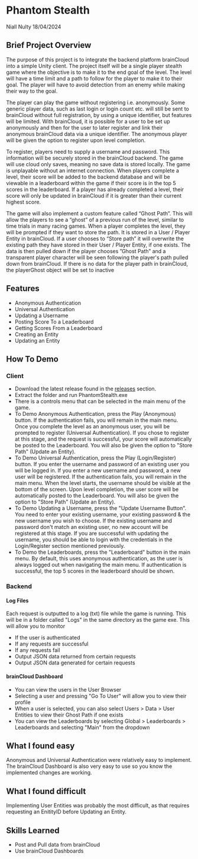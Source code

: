 # Phantom Stealth
Niall Nulty 18/04/2024

## Brief Project Overview
The purpose of this project is to integrate the backend platform brainCloud into a simple Unity client. The project itself will be a single player stealth game where the objective is to make it to the end goal of the level. The level will have a time limit and a path to follow for the player to make it to their goal. The player will have to avoid detection from an enemy while making their way to the goal. 

The player can play the game without registering i.e. anonymously. Some generic player data, such as last login or login count etc. will still be sent to brainCloud without full registration, by using a unique identifier, but features will be limited. With brainCloud, it is possible for a user to be set up anonymously and then for the user to later register and link their anonymous brainCloud data via a unique identifier. The anonymous player will be given the option to register upon level completion.

To register, players need to supply a username and password. This information will be securely stored in the brainCloud backend. The game will use cloud only saves, meaning no save data is stored locally. The game is unplayable without an internet connection. When players complete a level, their score will be added to the backend database and will be viewable in a leaderboard within the game if their score is in the top 5 scores in the leaderboard. If a player has already completed a level, their score will only be updated in brainCloud if it is greater than their current highest score. 

The game will also implement a custom feature called “Ghost Path”. This will allow the players to see a “ghost” of a previous run of the level, similar to time trials in many racing games. When a player completes the level, they will be prompted if they want to store the path. It is stored in a User / Player Entity in brainCloud. If a user chooses to “Store path” it will overwrite the existing path they have stored in their User / Player Entity, if one exists. The data is then pulled down if the player chooses ”Ghost Path” and a transparent player character will be seen following the player's path pulled down from brainCloud. If there is no data for the player path in brainCloud, the playerGhost object will be set to inactive


## Features 
- Anonymous Authentication
- Universal Authentication
- Updating a Username
- Posting Score To a Leaderboard
- Getting Scores From a Leaderboard
- Creating an Entity
- Updating an Entity

## How To Demo
### Client
- Download the latest release found in the [releases](https://github.com/NiallNulty/PhantomStealth/releases) section.
- Extract the folder and run PhantomStealth.exe
- There is a controls menu that can be selected in the main menu of the game.
- To Demo Anonymous Authentication, press the Play (Anonymous) button. If the authentication fails, you will remain in the main menu. Once you complete the level as an anonymous user, you will be prompted to register (Universal Authentication). If you chose to register at this stage, and the request is successful, your score will automatically be posted to the Leaderboard. You will also be given the option to "Store Path" (Update an Entity).
- To Demo Universal Authentication, press the Play (Login/Register) button. If you enter the username and password of an existing user you will be logged in. If you enter a new username and password, a new user will be registered. If the authentication fails, you will remain in the main menu. When the level starts, the username should be visible at the bottom of the screen. Upon level completion, the user score will be automatically posted to the Leaderboard. You will also be given the option to "Store Path" (Update an Entity).
- To Demo Updating a Username, press the "Update Username Button". You need to enter your existing username, your existing password & the new username you wish to choose. If the existing username and password don't match an existing user, no new account will be registered at this stage. If you are successful with updating the username, you should be able to login with the credentials in the Login/Register section mentioned previously.
- To Demo the Leaderboards, press the "Leaderboard" button in the main menu. By default, this uses anonymous authentication, as the user is always logged out when navigating the main menu. If authentication is successful, the top 5 scores in the leaderboard should be shown.

### Backend
#### Log Files
Each request is outputted to a log (txt) file while the game is running. This will be in a folder called "Logs" in the same directory as the game exe. This will allow you to monitor
- If the user is authenticated
- If any requests are successful
- If any requests fail
- Output JSON data returned from certain requests
- Output JSON data generated for certain requests

#### brainCloud Dashboard
- You can view the users in the User Browser
- Selecting a user and pressing "Go To User" will allow you to view their profile 
- When a user is selected, you can also select Users > Data > User Entities to view their Ghost Path if one exists
- You can view the Leaderboards by selecting Global > Leaderboards > Leaderboards and selecting "Main" from the dropdown

## What I found easy
Anonymous and Universal Authentication were relatively easy to implement. The brainCloud Dashboard is also very easy to use so you know the implemented changes are working.

## What I found difficult
Implementing User Entities was probably the most difficult, as that requires requesting an EnitityID before Updating an Entity.

## Skills Learned
- Post and Pull data from brainCloud
- Use brainCloud Dashboards

